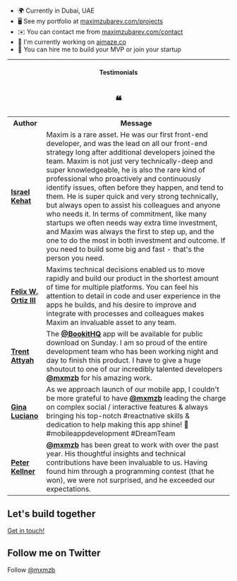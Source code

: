 * 🌍  Currently in Dubai, UAE
* 🖥️  See my portfolio at [maximzubarev.com/projects](https://maximzubarev.com/projects)
* ✉️  You can contact me from [maximzubarev.com/contact](https://maximzubarev.com/contact)
* 🤖  I'm currently working on [aimaze.co](https://aimaze.co)
* 🚀  You can hire me to build your MVP or join your startup

---

<h4 align="center">Testimonials</h4>
<h1 align="center">❝</h1>

<table>
  <tr>
    <th>Author</th>
    <th>Message</th>
  </tr>
  <tr>
    <td><a target="_blank" href="https://www.linkedin.com/in/maxim-zubarev/"><b>Israel Kehat</b></a></td>
    <td>Maxim is a rare asset. He was our first front-end developer, and was the lead on all our front-end strategy long after additional developers joined the team. Maxim is not just very technically-deep and super knowledgeable, he is also the rare kind of professional who proactively and continuously identify issues, often before they happen, and tend to them. He is super quick and very strong technically, but always open to assist his colleagues and anyone who needs it. In terms of commitment, like many startups we often needs way extra time investment, and Maxim was always the first to step up, and the one to do the most in both investment and outcome. If you need to build some big and fast - that's the person you need.</td>
  </tr>
  <tr>
    <td><a target="_blank" href="https://www.linkedin.com/in/maxim-zubarev/"><b>Felix W. Ortiz III</b></a></td>
    <td>Maxims technical decisions enabled us to move rapidly and build our product in the shortest amount of time for multiple platforms. You can feel his attention to detail in code and user experience in the apps he builds, and his desire to improve and integrate with processes and colleagues makes Maxim an invaluable asset to any team.</td>
  </tr>
  <tr>
    <td><a target="_blank" href="https://twitter.com/BookitWithTrent/status/1322291723452624896"><b>Trent Attyah</b></a></td>
    <td>The <a href="https://twitter.com/BookitHQ" target="_blank"><b>@BookitHQ</b></a> app will be available for public download on Sunday. I am so proud of the entire development team who has been working night and day to finish this product. I have to give a huge shoutout to one of our incredibly talented developers <a href="https://twitter.com/mxmzb" target="_blank"><b>@mxmzb</b></a> for his amazing work.</td>
  </tr>
  <tr>
    <td><a target="_blank" href="https://twitter.com/gluciano/status/1309140878259302400"><b>Gina Luciano</b></a></td>
    <td>As we approach launch of our mobile app, I couldn't be more grateful to have <a href="https://twitter.com/mxmzb" target="_blank"><b>@mxmzb</b></a>
 leading the charge on complex social / interactive features & always bringing his top-notch #reactnative skills & dedication to help making this app shine! 🙏 #mobileappdevelopment #DreamTeam</td>
  </tr>
  <tr>
    <td><a target="_blank" href="https://twitter.com/pkellner/status/1261818199026221056"><b>Peter Kellner</b></a></td>
    <td><a href="https://twitter.com/mxmzb" target="_blank"><b>@mxmzb</b></a> has been great to work with over the past year. His thoughtful insights and technical contributions have been invaluable to us. Having found him through a programming contest (that he won), we were not surprised, and he exceeded our expectations.</td>
  </tr>
</table>

## Let's build together

[Get in touch!](https://maximzubarev.com/contact)

## Follow me on Twitter

Follow [@mxmzb](https://twitter.com/mxmzb)
